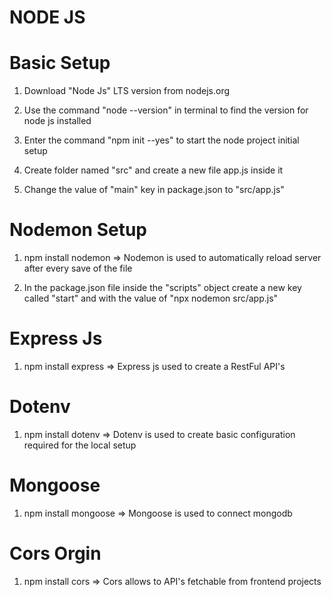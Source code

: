 # NODE JS


# Basic Setup

1) Download "Node Js" LTS version from nodejs.org

2) Use the command "node --version" in terminal to find the version for node js installed

3) Enter the command "npm init --yes" to start the node project initial setup

4) Create folder named "src" and create a new file app.js inside it

5) Change the value of "main" key in package.json to "src/app.js"



# Nodemon Setup

1) npm install nodemon => Nodemon is used to automatically reload server after every save of the file

2) In the package.json file inside the "scripts" object create a new key called "start" and with the value of "npx nodemon src/app.js"



# Express Js

1) npm install express => Express js used to create a RestFul API's



# Dotenv

1) npm install dotenv => Dotenv is used to create basic configuration required for the local setup


# Mongoose

1) npm install mongoose => Mongoose is used to connect mongodb


# Cors Orgin

1) npm install cors => Cors allows to API's fetchable from frontend projects

<!-- connection = mongodb+srv://Kishore:Kishore928503@cluster0.avdfxtj.mongodb.net/node_db?retryWrites=true&w=majority&appName=Cluster0 -->


